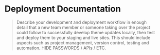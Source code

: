 # Deployment Documentation
> Describe your development and deployment workflow in enough detail that a new team member or someone taking over the project could follow to successfully develop theme updates locally, then test and deploy them to your staging and live sites.
> This should include aspects such as project management, version control, testing and automation. HIDE PASSWORDS / APIs / ETC.
